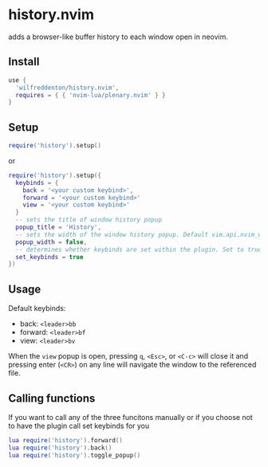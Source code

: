 # history.nvim

adds a browser-like buffer history to each window open in neovim.

## Install

```lua
use {
  'wilfreddenton/history.nvim',
  requires = { { 'nvim-lua/plenary.nvim' } }
}
```

## Setup

```lua
require('history').setup()
```

or 

```lua
require('history').setup({
  keybinds = {
    back = '<your custom keybind>',
    forward = '<your custom keybind>'
    view = '<your custom keybind>'
  }
  -- sets the title of window history popup
  popup_title = 'History',
  -- sets the width of the window history popup. Default vim.api.nvim_win_get_width(winid) - 10
  popup_width = false,
  -- determines whether keybinds are set within the plugin. Set to true by default
  set_keybinds = true
})
```

## Usage

Default keybinds:

- back: `<leader>bb`
- forward: `<leader>bf`
- view: `<leader>bv`

When the `view` popup is open, pressing `q`, `<Esc>`, or `<C-c>` will close it and
pressing enter (`<CR>`) on any line will navigate the window to the referenced file.

## Calling functions

If you want to call any of the three funcitons manually or if you choose not to have the plugin call set keybinds for you

```lua 
lua require('history').forward()
lua require('history').back()
lua require('history').toggle_popup()
```
